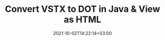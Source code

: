 ---
############################# Static ############################
layout: "autogen"
date: 2021-10-02T14:22:14+03:00
draft: false
path: "total/java/conversion/vstx-to-dot/"

############################# Head ############################
head_title: "Convert VSTX to DOT in Java - Sample Java Code"
head_description: "Java document conversion library to convert VSTX to DOT and 100+ other file formats in Java & J2SE applications. View the Converted DOT document as HTML viewer."

############################# Header ############################
title: "Convert VSTX to DOT in Java & View as HTML"
description: "Programmatically convert VSTX to DOT in Java & J2SE platforms using flexible document manipulation options to customize the resultant document. Convert the complete document or some specific pages based on page numbers or selective page ranges using Java document conversion library."

############################# SubMenu ############################
submenu:
    enable: false

############################# Content ############################
content:
    enable: true
    block:
    - title_left: "VSTX to DOT Conversion in Java"
      content_left: |
          Perform VSTX to DOT file conversion in three simple steps using Java. View the converted document as HTML without any external software dependency.

          -   Create a new instance of **Converter** class and load the VSTX file
          -   Set **ConvertOptions** for the DOT document type
          -   Call **Convert** method of **Converter** class instance for conversion to DOT
          -   Set options for HTML viewer
          -   Create **Viewer** object to view converted DOT as HTML
          
      title_right: "Convert Remotely Located Documents"
      content_right: |
          You require `GroupDocs.Conversion` & `GroupDocs.Viewer` namespaces to convert between a wide range of popular document types such as PDF, Microsoft Word, Excel, PowerPoint, Project, Outlook, HTML, diagrams and image file formats. Explore other [Java APIs for Office documents](https://products.conholdate.com/total/java/) as offered by Conholdate.Total.
          
          Get the respective assembly files from the [downloads](https://downloads.conholdate.com/total/java) or fetch the whole package from [Maven](https://repository.conholdate.com/webapp/#/artifacts/browse/tree/General/repo) to add 'Conholdate.Total` directly in your workspace.
          
      code: |
          ```cs {linenos=false}
          // Convert VSTX to DOT using GroupDocs.Conversion API
          // Load the source VSTX file to be converted
          Converter converter = new Converter("input.vstx");

          // Get the convert options ready for the target DOT format
          ConvertOptions convertOptions = new FileType().fromExtension("dot").getConvertOptions();

          // Convert to DOT format
          converter.convert("output.dot", convertOptions);

          // Create Viewer object to view the converted DOT as HTML
          try (Viewer viewer = new Viewer("output.dot"))
          {
              // Set options for HTML viewer
              HtmlViewOptions viewOptions = HtmlViewOptions.forEmbeddedResources("output{0}.html");

              // View converted DOT as HTML
              viewer.view(viewOptions);
          }
          ```
    - title_left: "Convert Password Protected VSTX to DOT"
      content_left: |
          Accurately load and convert documents that are protected with a password within your Java based applications. The file format conversion API also supports rendering remote documents from different sources including S3, Blob, FTP, Stream, URL or a local disk.

          -   Create new instance of **Converter** class and pass source document path
          -   Instantiate the proper **ConvertOptions** class e.g. (**PdfConvertOptions**, **WordProcessingConvertOptions**, **SpreadsheetConvertOptions** etc.)
          -   Call **convert** method of **Converter** class instance and pass filename for the converted document
        
      title_right: "Source Document Information Extraction"
      content_right: |
          The documents information extraction feature not only allows getting the basic information about the source document file but it also supports extracting some valuable file-format specific information such as project start and end dates of a Microsoft Project file, any printing restrictions on a PDF document, list of folders enclosed in an Outlook data file etc. 

          Convert popular document file formats on different operating systems such as Windows, Linux or macOS while using development environments such as NetBeans, IntelliJ IDEA and Eclipse.
          
      code: |
          ```cs {linenos=false}
          // Load and convert password protected documents
          WordProcessingLoadOptions loadOptions = new WordProcessingLoadOptions();
          loadOptions.setPassword("12345");

          // Create an instance of Converter class and pass source document path and the load options delegate as a constructor parameters
          Converter converter = new Converter("input.vstx", loadOptions);

          // Instantiate PdfConvertOptions class
          PdfConvertOptions options = new PdfConvertOptions();

          // Call convert method of Converter class instance and pass filename for the converted document and the instance of ConvertOptions from the previous step
          converter.convert("output.dot, options);
          ```
############################# About Formats ############################
about_formats:
    enable: false
############################# More Formats ############################
more_formats:
    enable: true
    auto: false
    other_out_formats: PDF DOCX DOT DOTX DOTM TXT RTF HTML MHTML XLS XLSX XLSM XLT XLTX XLTM DIF PPT PPTX PPS PPSX POT POTX POTM ODT OTT EMZ WMZ SVGZ TEX DCM WMF BMP PNG GIF JPEG TIFF
############################# Back to top ###############################
back_to_top:
  enable: true
---
